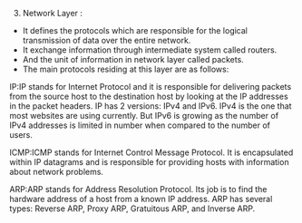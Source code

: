 3. Network Layer :


- It defines the protocols which are responsible for the logical transmission of data over the entire network. 
- It exchange information through intermediate system called routers.
- And the unit of information in network layer called packets.
- The main protocols residing at this layer are as follows:

IP:IP stands for Internet Protocol and it is responsible for delivering packets from the source host to the destination host by looking at the IP addresses in the packet headers. IP has 2 versions: IPv4 and IPv6. IPv4 is the one that most websites are using currently. But IPv6 is growing as the number of IPv4 addresses is limited in number when compared to the number of users.

ICMP:ICMP stands for Internet Control Message Protocol. It is encapsulated within IP datagrams and is responsible for providing hosts with information about network problems.

ARP:ARP stands for Address Resolution Protocol. Its job is to find the hardware address of a host from a known IP address. ARP has several types: Reverse ARP, Proxy ARP, Gratuitous ARP, and Inverse ARP.
